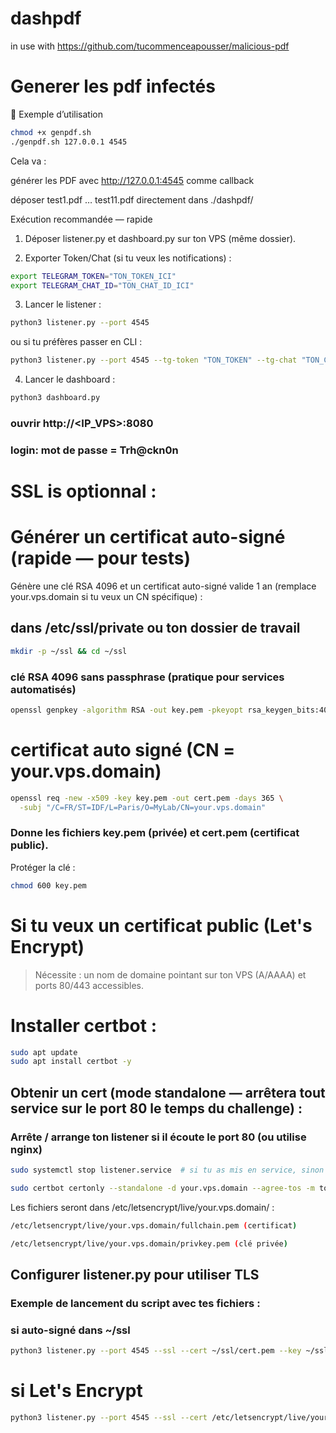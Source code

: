 # dashpdf

in use with https://github.com/tucommenceapousser/malicious-pdf

# Generer les pdf infectés

📌 Exemple d’utilisation

```bash
chmod +x genpdf.sh
./genpdf.sh 127.0.0.1 4545
```

Cela va :

générer les PDF avec http://127.0.0.1:4545 comme callback

déposer test1.pdf … test11.pdf directement dans ./dashpdf/

Exécution recommandée — rapide

1. Déposer listener.py et dashboard.py sur ton VPS (même dossier).


2. Exporter Token/Chat (si tu veux les notifications) :


```bash
export TELEGRAM_TOKEN="TON_TOKEN_ICI"
export TELEGRAM_CHAT_ID="TON_CHAT_ID_ICI"
```

3. Lancer le listener :


```bash
python3 listener.py --port 4545
```

ou si tu préfères passer en CLI :

```bash
python3 listener.py --port 4545 --tg-token "TON_TOKEN" --tg-chat "TON_CHAT_ID"
```

4. Lancer le dashboard :


```bash
python3 dashboard.py
```

### ouvrir http://<IP_VPS>:8080
### login: mot de passe = Trh@ckn0n

# SSL is optionnal :

# Générer un certificat auto-signé (rapide — pour tests)

Génère une clé RSA 4096 et un certificat auto-signé valide 1 an (remplace your.vps.domain si tu veux un CN spécifique) :

## dans /etc/ssl/private ou ton dossier de travail

```bash
mkdir -p ~/ssl && cd ~/ssl
```

### clé RSA 4096 sans passphrase (pratique pour services automatisés)

```bash
openssl genpkey -algorithm RSA -out key.pem -pkeyopt rsa_keygen_bits:4096
```
# certificat auto signé (CN = your.vps.domain)

```bash
openssl req -new -x509 -key key.pem -out cert.pem -days 365 \
  -subj "/C=FR/ST=IDF/L=Paris/O=MyLab/CN=your.vps.domain"
```

### Donne les fichiers key.pem (privée) et cert.pem (certificat public).

Protéger la clé :

```bash
chmod 600 key.pem
```


# Si tu veux un certificat public (Let's Encrypt)

> Nécessite : un nom de domaine pointant sur ton VPS (A/AAAA) et ports 80/443 accessibles.



# Installer certbot :

```bash
sudo apt update
sudo apt install certbot -y
```

## Obtenir un cert (mode standalone — arrêtera tout service sur le port 80 le temps du challenge) :

### Arrête / arrange ton listener si il écoute le port 80 (ou utilise nginx)

```bash
sudo systemctl stop listener.service  # si tu as mis en service, sinon arrête le processus
```

```bash
sudo certbot certonly --standalone -d your.vps.domain --agree-tos -m ton.email@example.com --non-interactive
```

Les fichiers seront dans /etc/letsencrypt/live/your.vps.domain/ :

```bash
/etc/letsencrypt/live/your.vps.domain/fullchain.pem (certificat)
```

```bash
/etc/letsencrypt/live/your.vps.domain/privkey.pem (clé privée)
```


## Configurer listener.py pour utiliser TLS

### Exemple de lancement du script avec tes fichiers :

### si auto-signé dans ~/ssl

```bash
python3 listener.py --port 4545 --ssl --cert ~/ssl/cert.pem --key ~/ssl/key.pem
```

# si Let's Encrypt

```bash
python3 listener.py --port 4545 --ssl --cert /etc/letsencrypt/live/your.vps.domain/fullchain.pem --key /etc/letsencrypt/live/your.vps.domain/privkey.pem
```
